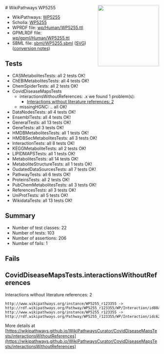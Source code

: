 <img style="float: right; width: 200px" src="../logo.png" />
# WikiPathways WP5255

* WikiPathways: [WP5255](https://identifiers.org/wikipathways:WP5255)
* Scholia: [WP5255](https://scholia.toolforge.org/wikipathways/WP5255)
* WPRDF file: [wp/Human/WP5255.ttl](../wp/Human/WP5255.ttl)
* GPMLRDF file: [wp/gpml/Human/WP5255.ttl](../wp/gpml/Human/WP5255.ttl)
* SBML file: [sbml/WP5255.sbml](../sbml/WP5255.sbml) ([SVG](../sbml/WP5255.svg)) ([conversion notes](../sbml/WP5255.txt))

## Tests
* CASMetabolitesTests: all 2 tests OK!
* ChEBIMetabolitesTests: all 4 tests OK!
* ChemSpiderTests: all 2 tests OK!
* CovidDiseaseMapsTests
    * interactionsWithoutReferences: .x we found 1 problem(s):
        * [Interactions without literature references: 2](#2e295930)
    * missingHGNC: .. all OK!
* DataNodesTests: all 4 tests OK!
* EnsemblTests: all 4 tests OK!
* GeneralTests: all 13 tests OK!
* GeneTests: all 3 tests OK!
* HMDBMetabolitesTests: all 1 tests OK!
* HMDBSecMetabolitesTests: all 3 tests OK!
* InteractionTests: all 8 tests OK!
* KEGGMetaboliteTests: all 2 tests OK!
* LIPIDMAPSTests: all 1 tests OK!
* MetabolitesTests: all 14 tests OK!
* MetaboliteStructureTests: all 1 tests OK!
* OudatedDataSourcesTests: all 7 tests OK!
* PathwayTests: all 6 tests OK!
* ProteinsTests: all 2 tests OK!
* PubChemMetabolitesTests: all 3 tests OK!
* ReferencesTests: all 3 tests OK!
* UniProtTests: all 5 tests OK!
* WikidataTests: all 13 tests OK!


## Summary

* Number of test classes: 22
* Number of tests: 103
* Number of assertions: 206
* Number of fails: 1

## Fails

<a name="2e295930" />

## CovidDiseaseMapsTests.interactionsWithoutReferences

Interactions without literature references: 2
```
http://www.wikipathways.org/instance/WP5255_r123355 -> http://rdf.wikipathways.org/Pathway/WP5255_r123355/WP/Interaction/id80aa832e
http://www.wikipathways.org/instance/WP5255_r123355 -> http://rdf.wikipathways.org/Pathway/WP5255_r123355/WP/Interaction/idc62c4a09
```

More details at [https://wikipathways.github.io/WikiPathwaysCurator/CovidDiseaseMapsTests/interactionsWithoutReferences](https://wikipathways.github.io/WikiPathwaysCurator/CovidDiseaseMapsTests/interactionsWithoutReferences)

